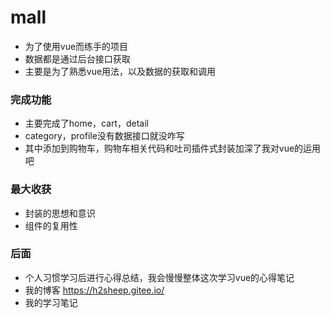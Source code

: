 # mall

* 为了使用vue而练手的项目
* 数据都是通过后台接口获取
* 主要是为了熟悉vue用法，以及数据的获取和调用

### 完成功能
* 主要完成了home，cart，detail
* category，profile没有数据接口就没咋写
* 其中添加到购物车，购物车相关代码和吐司插件式封装加深了我对vue的运用吧

### 最大收获
* 封装的思想和意识
* 组件的复用性

### 后面

* 个人习惯学习后进行心得总结，我会慢慢整体这次学习vue的心得笔记
* 我的博客 https://h2sheep.gitee.io/
* 我的学习笔记
